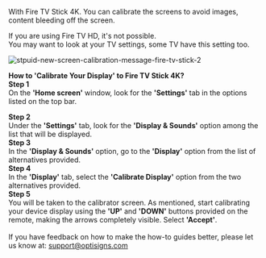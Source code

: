 <p>With Fire TV Stick 4K. You can calibrate the screens to avoid images, content bleeding off the screen.</p>
<p>If you are using Fire TV HD, it's not possible.<br>You may want to look at your TV settings, some TV have this setting too.</p>
<p><img src="https://i2.wp.com/www.aftvnews.com/wp-content/uploads/2016/10/stpuid-new-screen-calibration-message-fire-tv-stick-2.jpg?resize=646%2C363&amp;quality=100" alt="stpuid-new-screen-calibration-message-fire-tv-stick-2"></p>
<p><strong>How to 'Calibrate Your Display' to Fire TV Stick 4K?</strong><br><strong>Step 1</strong><br>On the <strong>'Home screen'</strong> window, look for the <strong>'Settings'</strong> tab in the options listed on the top bar.</p>
<div class="lbContainer lbContainer--inline" title="" data-xf-init="lightbox" data-lb-single-image="1" data-lb-container-zoom="1" data-lb-trigger=".js-lbImage-_xfUid-2-1568025895" data-lb-id="_xfUid-2-1568025895">
<strong>Step 2</strong><br>Under the <strong>'Settings'</strong> tab, look for the <strong>'Display &amp; Sounds'</strong> option among the list that will be displayed.</div>
<div class="lbContainer lbContainer--inline" title="" data-xf-init="lightbox" data-lb-single-image="1" data-lb-container-zoom="1" data-lb-trigger=".js-lbImage-_xfUid-3-1568025895" data-lb-id="_xfUid-3-1568025895">
<img class="bbImage" src="https://i.imgur.com/HUhrL3B.jpg" alt="" data-url="http://[url=https://i.imgur.com/HUhrL3B.jpg]https://i.imgur.com/HUhrL3B.jpg[/url]" data-zoom-target="1"><strong>Step 3</strong><br>In the <strong>'Display &amp; Sounds'</strong> option, go to the <strong>'Display'</strong> option from the list of alternatives provided.</div>
<div class="lbContainer lbContainer--inline" title="" data-xf-init="lightbox" data-lb-single-image="1" data-lb-container-zoom="1" data-lb-trigger=".js-lbImage-_xfUid-4-1568025895" data-lb-id="_xfUid-4-1568025895">
<img class="bbImage" src="https://i.imgur.com/6ZFxqEQ.jpg" alt="" data-url="http://[url=https://i.imgur.com/6ZFxqEQ.jpg]https://i.imgur.com/6ZFxqEQ.jpg[/url]" data-zoom-target="1"><strong>Step 4</strong><br>In the <strong>'Display'</strong> tab, select the <strong>'Calibrate Display'</strong> option from the two alternatives provided.</div>
<div class="lbContainer lbContainer--inline" title="" data-xf-init="lightbox" data-lb-single-image="1" data-lb-container-zoom="1" data-lb-trigger=".js-lbImage-_xfUid-4-1568025895" data-lb-id="_xfUid-4-1568025895">
<strong>Step 5</strong><br>You will be taken to the calibrator screen. As mentioned, start calibrating your device display using the <strong>'UP'</strong> and <strong>'DOWN'</strong> buttons provided on the remote, making the arrows completely visible. Select <strong>'Accept'</strong>.</div>
<div class="lbContainer lbContainer--inline" title="" data-xf-init="lightbox" data-lb-single-image="1" data-lb-container-zoom="1" data-lb-trigger=".js-lbImage-_xfUid-4-1568025895" data-lb-id="_xfUid-4-1568025895"> </div>
<div class="lbContainer lbContainer--inline" title="" data-xf-init="lightbox" data-lb-single-image="1" data-lb-container-zoom="1" data-lb-trigger=".js-lbImage-_xfUid-4-1568025895" data-lb-id="_xfUid-4-1568025895">If you have feedback on how to make the how-to guides better, please let us know at: <a class="link-viewer_link__2qJYG blog-link-hashtag-color y_1_u" href="mailto:support@optisigns.com" target="_top" rel="noreferrer">support@optisigns.com</a>
</div>